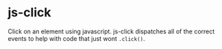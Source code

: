 # js-click
Click on an element using javascript. js-click dispatches all of the correct events to help with code that just wont ```.click()```.
